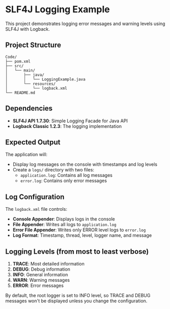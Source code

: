 # SLF4J Logging Example

This project demonstrates logging error messages and warning levels using SLF4J with Logback.

## Project Structure
```
Code/
├── pom.xml
├── src/
│   └── main/
│       ├── java/
│       │   └── LoggingExample.java
│       └── resources/
│           └── logback.xml
└── README.md
```

## Dependencies
- **SLF4J API 1.7.30**: Simple Logging Facade for Java API
- **Logback Classic 1.2.3**: The logging implementation

## Expected Output
The application will:
- Display log messages on the console with timestamps and log levels
- Create a `logs/` directory with two files:
  - `application.log`: Contains all log messages
  - `error.log`: Contains only error messages

## Log Configuration
The `logback.xml` file controls:
- **Console Appender**: Displays logs in the console
- **File Appender**: Writes all logs to `application.log`
- **Error File Appender**: Writes only ERROR level logs to `error.log`
- **Log Format**: Timestamp, thread, level, logger name, and message

## Logging Levels (from most to least verbose)
1. **TRACE**: Most detailed information
2. **DEBUG**: Debug information
3. **INFO**: General information
4. **WARN**: Warning messages
5. **ERROR**: Error messages

By default, the root logger is set to INFO level, so TRACE and DEBUG messages won't be displayed unless you change the configuration.
